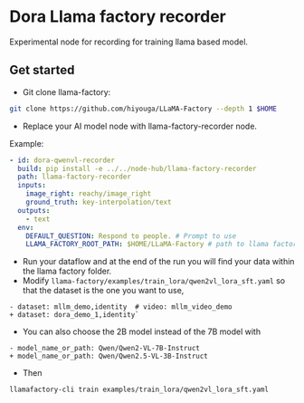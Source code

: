 # Dora Llama factory recorder

Experimental node for recording for training llama based model.

## Get started

- Git clone llama-factory:

```bash
git clone https://github.com/hiyouga/LLaMA-Factory --depth 1 $HOME
```

- Replace your AI model node with llama-factory-recorder node.

Example:

```yaml
- id: dora-qwenvl-recorder
  build: pip install -e ../../node-hub/llama-factory-recorder
  path: llama-factory-recorder
  inputs:
    image_right: reachy/image_right
    ground_truth: key-interpolation/text
  outputs:
    - text
  env:
    DEFAULT_QUESTION: Respond to people. # Prompt to use
    LLAMA_FACTORY_ROOT_PATH: $HOME/LLaMA-Factory # path to llama factory
```

- Run your dataflow and at the end of the run you will find your data within the llama factory folder.
- Modify `llama-factory/examples/train_lora/qwen2vl_lora_sft.yaml` so that the dataset is the one you want to use,

```yaml,diff
- dataset: mllm_demo,identity  # video: mllm_video_demo
+ dataset: dora_demo_1,identity`
```

- You can also choose the 2B model instead of the 7B model with

```yaml,diff
- model_name_or_path: Qwen/Qwen2-VL-7B-Instruct
+ model_name_or_path: Qwen/Qwen2.5-VL-3B-Instruct
```

- Then

```bash
llamafactory-cli train examples/train_lora/qwen2vl_lora_sft.yaml
```
